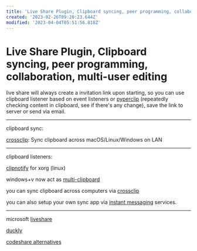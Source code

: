 ```yaml
---
title: 'Live Share Plugin, Clipboard syncing, peer programming, collaboration, multi-user editing'
created: '2023-02-26T09:20:23.644Z'
modified: '2023-04-04T05:51:56.818Z'
---
```


# Live Share Plugin, Clipboard syncing, peer programming, collaboration, multi-user editing

live share will always create a invitation link upon starting, so you can use clipboard listener based on event listeners or [pyperclip](https://pypi.org/project/pyperclip/) (repeatedly checking content in clipboard, see if there's any change), save the link to server or send via email.

----

clipboard sync:

[crossclip](https://github.com/yue/crossclip): Sync clipboard across macOS/Linux/Windows on LAN

----

clipboard listeners:

[clipnotify](https://github.com/cdown/clipnotify) for xorg (linux)

windows+v now act as [multi-clipboard](https://github.com/brentvollebregt/multi-clipboard)

you can sync clipboard across computers via [crossclip](https://github.com/yue/crossclip)

you can also setup your own sync app via [instant messaging](https://github.com/topics/instant-messaging) services.

----

microsoft [liveshare](https://alternativeto.net/software/visual-studio-live-share/about/)

[duckly](https://alternativeto.net/software/gitduck/about/)

[codeshare alternatives](https://alternativeto.net/software/codeshare/?p=2)
